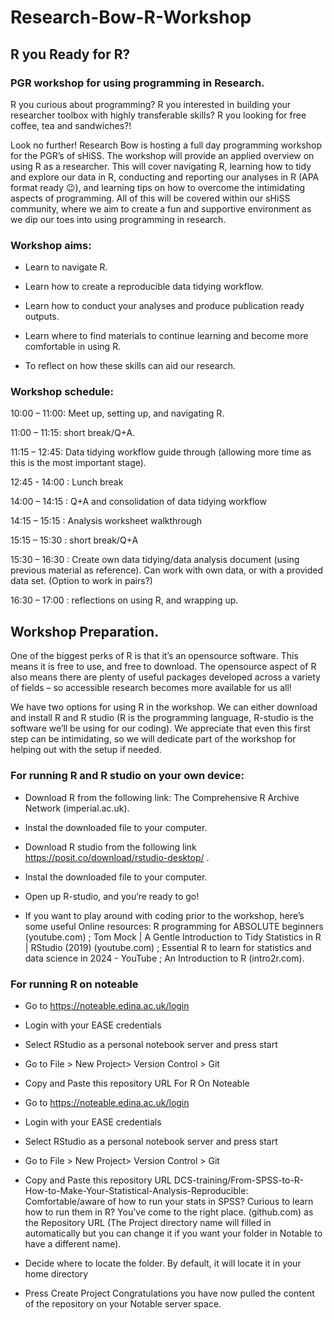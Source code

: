 # Research-Bow-R-Workshop

## R you Ready for R?  

### PGR workshop for using programming in Research. 

R you curious about programming? R you interested in building your researcher toolbox with highly transferable skills? R you looking for free coffee, tea and sandwiches?!   

Look no further! Research Bow is hosting a full day programming workshop for the PGR’s of sHiSS. The workshop will provide an applied overview on using R as a researcher. This will cover navigating R, learning how to tidy and explore our data in R, conducting and reporting our analyses in R (APA format ready 😉), and learning tips on how to overcome the intimidating aspects of programming. All of this will be covered within our sHiSS community, where we aim to create a fun and supportive environment as we dip our toes into using programming in research.  

### Workshop aims: 

- Learn to navigate R. 

- Learn how to create a reproducible data tidying workflow. 

- Learn how to conduct your analyses and produce publication ready outputs. 

- Learn where to find materials to continue learning and become more comfortable in using R. 

- To reflect on how these skills can aid our research. 

### Workshop schedule: 

10:00 – 11:00: Meet up, setting up, and navigating R. 

11:00 – 11:15: short break/Q+A. 

11:15 – 12:45: Data tidying workflow guide through (allowing more time as this is the most important stage). 

12:45 - 14:00 : Lunch break 

14:00 – 14:15 : Q+A and consolidation of data tidying workflow 

14:15 – 15:15 : Analysis worksheet walkthrough 

15:15 – 15:30 : short break/Q+A 

15:30 – 16:30 : Create own data tidying/data analysis document (using previous material as reference). Can work with own data, or with a provided data set. (Option to work in pairs?) 

16:30 – 17:00 : reflections on using R, and wrapping up. 

## Workshop Preparation. 

One of the biggest perks of R is that it’s an opensource software. This means it is free to use, and free to download. The opensource aspect of R also means there are plenty of useful packages developed across a variety of fields – so accessible research becomes more available for us all! 

We have two options for using R in the workshop. We can either download and install R and R studio (R is the programming language, R-studio is the software we’ll be using for our coding). We appreciate that even this first step can be intimidating, so we will dedicate part of the workshop for helping out with the setup if needed. 

 
### For running R and R studio on your own device: 

- Download R from the following link: The Comprehensive R Archive Network (imperial.ac.uk).  

- Instal the downloaded file to your computer. 

- Download R studio from the following link https://posit.co/download/rstudio-desktop/ . 

- Instal the downloaded file to your computer.  

- Open up R-studio, and you’re ready to go! 

- If you want to play around with coding prior to the workshop, here’s some useful Online resources: R programming for ABSOLUTE beginners (youtube.com) ; Tom Mock | A Gentle Introduction to Tidy Statistics in R | RStudio (2019) (youtube.com) ; Essential R to learn for statistics and data science in 2024 - YouTube ; An Introduction to R (intro2r.com).  

### For running R on noteable 

- Go to https://noteable.edina.ac.uk/login 

- Login with your EASE credentials 

- Select RStudio as a personal notebook server and press start 

- Go to File > New Project> Version Control > Git 

- Copy and Paste this repository URL For R On Noteable 

- Go to https://noteable.edina.ac.uk/login 

- Login with your EASE credentials 

- Select RStudio as a personal notebook server and press start 

- Go to File > New Project> Version Control > Git 

- Copy and Paste this repository URL DCS-training/From-SPSS-to-R-How-to-Make-Your-Statistical-Analysis-Reproducible: Comfortable/aware of how to run your stats in SPSS? Curious to learn how to run them in R? You've come to the right place. (github.com) as the Repository URL (The Project directory name will filled in automatically but you can change it if you want your folder in Notable to have a different name). 

- Decide where to locate the folder. By default, it will locate it in your home directory 

- Press Create Project Congratulations you have now pulled the content of the repository on your Notable server space.  

